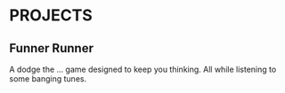 # PROJECTS
## Funner Runner
A dodge the ... game designed to keep you thinking. All while listening to some banging tunes.